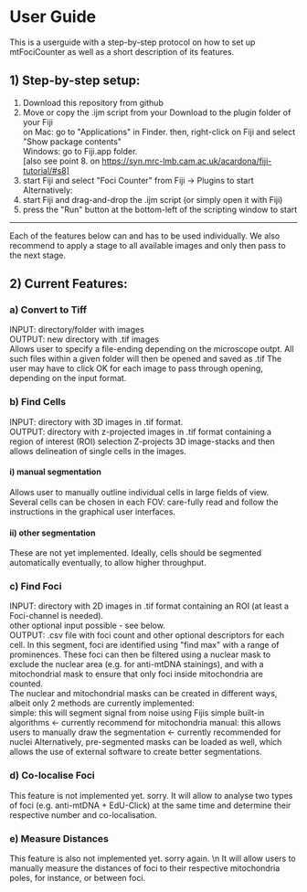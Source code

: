 # User Guide
This is a userguide with a step-by-step protocol on how to set up mtFociCounter as well as a short description of its features.

## 1) Step-by-step setup:
1) Download this repository from github  
2) Move or copy the .ijm script from your Download to the plugin folder of your Fiji  
  on Mac: go to "Applications" in Finder. then, right-click on Fiji and select "Show package contents"  
  Windows: go to Fiji.app folder.  
  [also see point 8. on https://syn.mrc-lmb.cam.ac.uk/acardona/fiji-tutorial/#s8]  
3) start Fiji and select "Foci Counter" from Fiji -> Plugins to start  
Alternatively:  
2) start Fiji and drag-and-drop the .ijm script (or simply open it with Fiji)  
3) press the "Run" button at the bottom-left of the scripting window to start  
  
---------------------------------------------------------------------------------------------------------------  
Each of the features below can and has to be used individually. We also recommend to apply a stage to all available images and only then pass to the next stage.

## 2)  Current Features:
### a) Convert to Tiff
INPUT: directory/folder with images  
OUTPUT: new directory with .tif images  
Allows user to specify a file-ending depending on the microscope outpt. All such files within a given folder will then be opened and saved as .tif
The user may have to click OK for each image to pass through opening, depending on the input format.

### b) Find Cells
INPUT: directory with 3D images in .tif format.  
OUTPUT: directory with z-projected images in .tif format containing a region of interest (ROI) selection
Z-projects 3D image-stacks and then allows delineation of single cells in the images.

#### i) manual segmentation
Allows user to manually outline individual cells in large fields of view.  
Several cells can be chosen in each FOV: care-fully read and follow the instructions in the graphical user interfaces.
#### ii) other segmentation
These are not yet implemented. Ideally, cells should be segmented automatically eventually, to allow higher throughput.

### c) Find Foci
INPUT: directory with 2D images in .tif format containing an ROI (at least a Foci-channel is needed).  
other optional input possible - see below.  
OUTPUT: .csv file with foci count and other optional descriptors for each cell.
In this segment, foci are identified using "find max" with a range of prominences.
These foci can then be filtered using a nuclear mask to exclude the nuclear area (e.g. for anti-mtDNA stainings),
and with a mitochondrial mask to ensure that only foci inside mitochondria are counted.  
The nuclear and mitochondrial masks can be created in different ways, albeit only 2 methods are currently implemented:  
simple: this will segment signal from noise using Fijis simple built-in algorithms <- currently recommend for mitochondria
manual: this allows users to manually draw the segmentation <- currently recommended for nuclei
Alternatively, pre-segmented masks can be loaded as well, which allows the use of external software to create better segmentations.

### d) Co-localise Foci
This feature is not implemented yet. sorry.
It will allow to analyse two types of foci (e.g. anti-mtDNA + EdU-Click) at the same time and determine their respective number and co-localisation.

### e) Measure Distances
This feature is also not implemented yet. sorry again. \n
It will allow users to manually measure the distances of foci to their respective mitochondria poles, for instance, or between foci.
